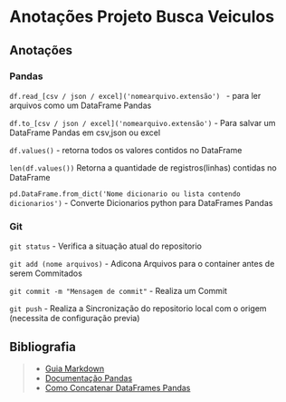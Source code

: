 # **Anotações Projeto Busca Veiculos**

## Anotações

### Pandas

```df.read_[csv / json / excel]('nomearquivo.extensão') ``` - para ler arquivos como um DataFrame Pandas

```df.to_[csv / json / excel]('nomearquivo.extensão')``` - Para salvar um DataFrame Pandas em csv,json ou excel

```df.values()``` - retorna todos os valores contidos no DataFrame

```len(df.values())``` Retorna a quantidade de registros(linhas) contidas no DataFrame

```pd.DataFrame.from_dict('Nome dicionario ou lista contendo dicionarios')``` - Converte Dicionarios python para DataFrames Pandas

### Git

```git status``` - Verifica a situação atual do repositorio

```git add (nome arquivos)``` - Adicona Arquivos para o container antes de serem Commitados

```git commit -m "Mensagem de commit"``` - Realiza um Commit

```git push``` - Realiza a Sincronização do repositorio local com o origem (necessita de configuração previa)


## Bibliografia
> * [Guia Markdown](https://www.markdownguide.org/)
> * [Documentação Pandas](https://pandas.pydata.org/pandas-docs/stable/search.html?q=.unique)
> * [Como Concatenar DataFrames Pandas](https://pandas.pydata.org/pandas-docs/stable/reference/api/pandas.DataFrame.merge.html)
